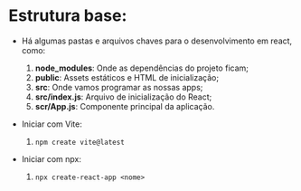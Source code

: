# Estrutura base:

* Há algumas pastas e arquivos chaves para o desenvolvimento em react, como: 
    1. **node_modules**: Onde as dependências do projeto ficam; 
    2. **public**: Assets estáticos e HTML de inicialização; 
    3. **src**: Onde vamos programar as nossas apps; 
    4. **src/index.js**: Arquivo de inicialização do React; 
    5. **scr/App.js**: Componente principal da aplicação.

* Iniciar com Vite:
    1. `npm create vite@latest`

* Iniciar com npx:
    1. `npx create-react-app <nome>`
